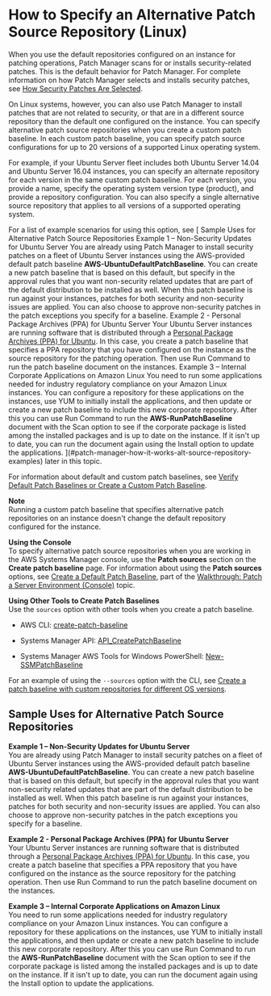 # How to Specify an Alternative Patch Source Repository \(Linux\)<a name="patch-manager-how-it-works-alt-source-repository"></a>

When you use the default repositories configured on an instance for patching operations, Patch Manager scans for or installs security\-related patches\. This is the default behavior for Patch Manager\. For complete information on how Patch Manager selects and installs security patches, see [How Security Patches Are Selected](patch-manager-how-it-works-selection.md)\.

On Linux systems, however, you can also use Patch Manager to install patches that are not related to security, or that are in a different source repository than the default one configured on the instance\. You can specify alternative patch source repositories when you create a custom patch baseline\. In each custom patch baseline, you can specify patch source configurations for up to 20 versions of a supported Linux operating system\. 

For example, if your Ubuntu Server fleet includes both Ubuntu Server 14\.04 and Ubuntu Server 16\.04 instances, you can specify an alternate repository for each version in the same custom patch baseline\. For each version, you provide a name, specify the operating system version type \(product\), and provide a repository configuration\. You can also specify a single alternative source repository that applies to all versions of a supported operating system\.

For a list of example scenarios for using this option, see [ Sample Uses for Alternative Patch Source Repositories   Example 1 – Non\-Security Updates for Ubuntu Server You are already using Patch Manager to install security patches on a fleet of Ubuntu Server instances using the AWS\-provided default patch baseline **AWS\-UbuntuDefaultPatchBaseline**\. You can create a new patch baseline that is based on this default, but specify in the approval rules that you want non\-security related updates that are part of the default distribution to be installed as well\. When this patch baseline is run against your instances, patches for both security and non\-security issues are applied\. You can also choose to approve non\-security patches in the patch exceptions you specify for a baseline\.   Example 2 \- Personal Package Archives \(PPA\) for Ubuntu Server Your Ubuntu Server instances are running software that is distributed through a [Personal Package Archives \(PPA\) for Ubuntu](https://launchpad.net/ubuntu/+ppas)\. In this case, you create a patch baseline that specifies a PPA repository that you have configured on the instance as the source repository for the patching operation\. Then use Run Command to run the patch baseline document on the instances\.   Example 3 – Internal Corporate Applications on Amazon Linux You need to run some applications needed for industry regulatory compliance on your Amazon Linux instances\. You can configure a repository for these applications on the instances, use YUM to initially install the applications, and then update or create a new patch baseline to include this new corporate repository\. After this you can use Run Command to run the **AWS\-RunPatchBaseline** document with the Scan option to see if the corporate package is listed among the installed packages and is up to date on the instance\. If it isn't up to date, you can run the document again using the Install option to update the applications\.    ](#patch-manager-how-it-works-alt-source-repository-examples) later in this topic\.

For information about default and custom patch baselines, see [Verify Default Patch Baselines or Create a Custom Patch Baseline](sysman-patch-baselines.md)\.

**Note**  
Running a custom patch baseline that specifies alternative patch repositories on an instance doesn't change the default repository configured for the instance\.

**Using the Console**  
To specify alternative patch source repositories when you are working in the AWS Systems Manager console, use the **Patch sources** section on the **Create patch baseline** page\. For information about using the **Patch sources** options, see [Create a Default Patch Baseline](sysman-patch-consolewalk.md#sysman-patch-baseline-console), part of the [Walkthrough: Patch a Server Environment \(Console\)](sysman-patch-consolewalk.md) topic\.

**Using Other Tools to Create Patch Baselines**  
Use the `sources` option with other tools when you create a patch baseline\. 

+ AWS CLI: [create\-patch\-baseline](http://docs.aws.amazon.com/cli/latest/reference/ssm/create-patch-baseline.html)

+ Systems Manager API: [API\_CreatePatchBaseline](http://docs.aws.amazon.com/systems-manager/latest/APIReference/API_CreatePatchBaseline.html)

+ Systems Manager AWS Tools for Windows PowerShell: [New\-SSMPatchBaseline](http://docs.aws.amazon.com/powershell/latest/reference/items/New-SSMPatchBaseline.html)

For an example of using the `--sources` option with the CLI, see [Create a patch baseline with custom repositories for different OS versions](patch-manager-cli-commands.md#patch-manager-cli-commands-create-patch-baseline-mult-sources)\.

## Sample Uses for Alternative Patch Source Repositories<a name="patch-manager-how-it-works-alt-source-repository-examples"></a>

**Example 1 – Non\-Security Updates for Ubuntu Server**  
You are already using Patch Manager to install security patches on a fleet of Ubuntu Server instances using the AWS\-provided default patch baseline **AWS\-UbuntuDefaultPatchBaseline**\. You can create a new patch baseline that is based on this default, but specify in the approval rules that you want non\-security related updates that are part of the default distribution to be installed as well\. When this patch baseline is run against your instances, patches for both security and non\-security issues are applied\. You can also choose to approve non\-security patches in the patch exceptions you specify for a baseline\.

**Example 2 \- Personal Package Archives \(PPA\) for Ubuntu Server**  
Your Ubuntu Server instances are running software that is distributed through a [Personal Package Archives \(PPA\) for Ubuntu](https://launchpad.net/ubuntu/+ppas)\. In this case, you create a patch baseline that specifies a PPA repository that you have configured on the instance as the source repository for the patching operation\. Then use Run Command to run the patch baseline document on the instances\.

**Example 3 – Internal Corporate Applications on Amazon Linux**  
You need to run some applications needed for industry regulatory compliance on your Amazon Linux instances\. You can configure a repository for these applications on the instances, use YUM to initially install the applications, and then update or create a new patch baseline to include this new corporate repository\. After this you can use Run Command to run the **AWS\-RunPatchBaseline** document with the Scan option to see if the corporate package is listed among the installed packages and is up to date on the instance\. If it isn't up to date, you can run the document again using the Install option to update the applications\. 